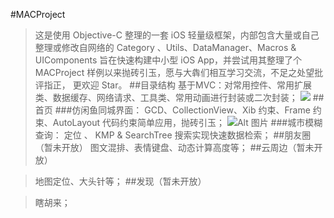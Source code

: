 
#MACProject
>这是使用 Objective-C 整理的一套 iOS 轻量级框架，内部包含大量或自己整理或修改自网络的 Category 、Utils、DataManager、Macros & UIComponents 旨在快速构建中小型 iOS App，并尝试用其整理了个 MACProject 样例以来抛砖引玉，愿与大犇们相互学习交流，不足之处望批评指正， 更欢迎 Star。
##目录结构
>基于MVC：对常用控件、常用扩展类、数据缓存、网络请求、工具类、常用动画进行封装或二次封装；
 ![](https://raw.githubusercontent.com/jamy0801/LGWeChatKit/master/gif/list.gif)
##首页
###仿闲鱼同城界面：
>GCD、CollectionView、Xib 约束、Frame 约束、AutoLayout 代码约束简单应用，抛砖引玉；
 ![Alt 图片](http://oc4tpefat.bkt.clouddn.com/homepageGIF.gif)
###城市模糊查询：
>定位 、 KMP & SearchTree 搜索实现快速数据检索；
##朋友圈（暂未开放）
>图文混排、表情键盘、动态计算高度等；
##云周边（暂未开放）

>地图定位、大头针等；
##发现（暂未开放）

>瞎胡来；



